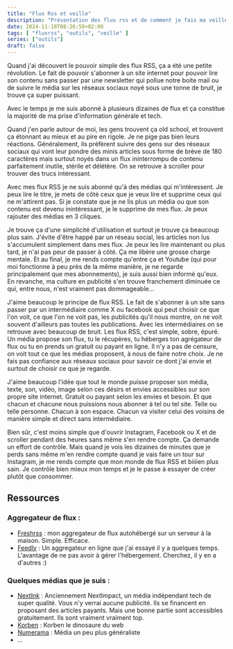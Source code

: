 ```yaml
---
title: "Flux Rss et veille"
description: "Présentation des flux rss et de comment je fais ma veille"
date: 2024-11-18T08:26:58+02:00
tags: [ "fluxrss", "outils", "veille" ]
series: ["outils"]
draft: false
---
```


Quand j'ai découvert le pouvoir simple des flux RSS, ça a été une petite révolution. Le fait de pouvoir s'abonner à un site internet pour pouvoir lire son contenu sans passer par une newsletter qui pollue notre boite mail ou de suivre le média sur les réseaux sociaux noyé sous une tonne de bruit, je trouve ça super puissant.

Avec le temps je me suis abonné à plusieurs dizaines de flux et ça constitue la majorité de ma prise d'information générale et tech.

Quand j'en parle autour de moi, les gens trouvent ça old school, et trouvent ça étonnant au mieux et au pire en rigole. Je ne pige pas bien leurs réactions. Généralement, ils préfèrent suivre des gens sur des réseaux sociaux qui vont leur pondre des minis articles sous forme de brève de 180 caractères mais surtout noyés dans un flux ininterrompu de contenu parfaitement inutile, stérile et délétère. On se retrouve à scroller pour trouver des trucs intéressant.

Avec mes flux RSS je ne suis abonné qu'à des médias qui m'intéressent. Je peux lire le titre, je mets de côté ceux que je veux lire et supprime ceux qui ne m'attirent pas. Si je constate que je ne lis plus un média ou que son contenu est devenu inintéressant, je le supprime de mes flux. Je peux rajouter des médias en 3 cliques.

Je trouve ça d'une simplicité d'utilisation et surtout je trouve ça beaucoup plus sain. J'évite d'être happé par un réseau social, les articles non lus s'accumulent simplement dans mes flux. Je peux les lire maintenant ou plus tard, je n'ai pas peur de passer à côté. Ça me libère une grosse charge mentale. Et au final, je me rends compte qu'entre ça et Youtube (qui pour moi fonctionne à peu près de la même manière, je ne regarde principalement que mes abonnements), je suis aussi bien informé qu'eux. En revanche, ma culture en publicité s'en trouve franchement diminuée ce qui, entre nous, n'est vraiment pas dommageable...

J'aime beaucoup le principe de flux RSS. Le fait de s'abonner à un site sans passer par un intermédiaire comme X ou facebook qui peut choisir ce que l'on voit, ce que l'on ne voit pas, les publicités qu'il nous montre, on ne voit souvent d'ailleurs pas toutes les publications. Avec les intermédiaires on se retrouve avec beaucoup de bruit. Les flux RSS, c'est simple, sobre, épuré. Un média propose son flux, tu le récupères, tu héberges ton agrégateur de flux ou tu en prends un gratuit ou payant en ligne. Il n'y a pas de censure, on voit tout ce que les médias proposent, à nous de faire notre choix. Je ne fais pas confiance aux réseaux sociaux pour savoir ce dont j'ai envie et surtout de choisir ce que je regarde.

J'aime beaucoup l'idée que tout le monde puisse proposer son média, texte, son, vidéo, image selon ces désirs et envies accessibles sur son propre site internet. Gratuit ou payant selon les envies et besoin. Et que chacun et chacune nous puissions nous abonner à tel ou tel site. Telle ou telle personne. Chacun à son espace. Chacun va visiter celui des voisins de manière simple et direct sans intermédiaire.

Bien sûr, c'est moins simple que d'ouvrir Instagram, Facebook ou X et de scroller pendant des heures sans même s'en rendre compte. Ça demande un effort de contrôle. Mais quand je vois les dizaines de minutes que je perds sans même m'en rendre compte quand je vais faire un tour sur Instagram, je me rends compte que mon monde de flux RSS et biiiien plus sain. Je contrôle bien mieux mon temps et je le passe à essayer de créer plutôt que consommer.

## Ressources

### Aggregateur de flux :

- [Freshrss](https://www.freshrss.org/) : mon aggregateur de flux autohébergé sur un serveur à la maison. Simple. Efficace.
- [Feedly](https://feedly.com/) : Un aggregateur en ligne que j'ai essayé il y a quelques temps. L'avantage de ne pas avoir à gérer l'hébergement. Cherchez, il y en a d'autres :)

### Quelques médias que je suis :

- [NextInk](https://next.ink/) : Anciennement NextImpact, un média indépendant tech de super qualité. Vous n'y verrai aucune publicité. Ils se financent en proposant des articles payants. Mais une bonne partie sont accessibles gratuitement. Ils sont vraiment vraiment top.
- [Korben](https://korben.info) : Korben le dinosaure du web
- [Numerama](https://www.numerama.com) : Média un peu plus généraliste
- ...


